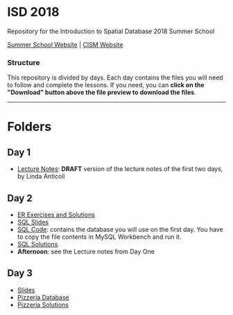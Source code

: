 # ISD 2018 
Repository for the Introduction to Spatial Database 2018 Summer School 

[Summer School Website](http://www.cism.it/courses/E1804/) | [CISM Website](http://www.cism.it/)

### Structure

This repository is divided by days. Each day contains the files you will need to follow and complete the lessons. If you need, you can **click on the "Download" button above the file preview to download the files**.

---

# Folders

## Day 1

- [Lecture Notes](https://github.com/basaldella/isd2018/blob/master/Day%201/Lecture_Notes_DRAFT.pdf): **DRAFT** version of the lecture notes of the first two days, by Linda Anticoli

## Day 2
- [ER Exercises and Solutions](https://github.com/basaldella/isd2018/blob/master/Day%202/ER%20Exercises.pdf)
- [SQL Slides](https://github.com/basaldella/isd2018/blob/master/Day%202/Day%20Two.pdf)
- [SQL Code](https://github.com/basaldella/isd2018/blob/master/Day%202/Day%20Two.sql): contains the database you will use on the first day. You have to copy the file contents in MySQL Workbench and run it.
- [SQL Solutions](https://github.com/basaldella/isd2018/blob/master/Day%202/Solutions.sql)
- **Afternoon**: see the Lecture notes from Day One

## Day 3
- [Slides](https://github.com/basaldella/isd2018/blob/master/Day%203/Day%20Three.pdf)
- [Pizzeria Database](https://github.com/basaldella/isd2018/blob/master/Day%203/Pizzerias.sql)
- [Pizzeria Solutions](https://github.com/basaldella/isd2018/blob/master/Day%203/Solutions_Pizzerias.sql)
